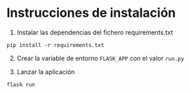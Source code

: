 # Instrucciones de instalación

1. Instalar las dependencias del fichero requirements.txt

```
pip install -r requirements.txt
```

2. Crear la variable de entorno `FLASK_APP` con el valor `run.py`

3. Lanzar la aplicación

```
flask run
```


